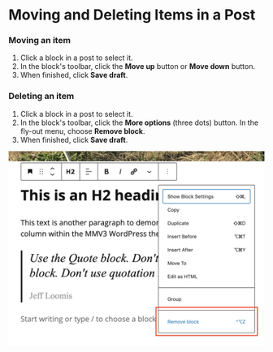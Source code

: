 # Moving and Deleting Items in a Post

### Moving an item

1. Click a block in a post to select it. 
2. In the block's toolbar, click the **Move up** button or **Move down** button.
3. When finished, click **Save draft**. 

### Deleting an item

1. Click a block in a post to select it. 
2. In the block's toolbar, click the **More options** \(three dots\) button. In the fly-out menu, choose **Remove block**.
3. When finished, click **Save draft**. 

![](../.gitbook/assets/remove-block.png)





